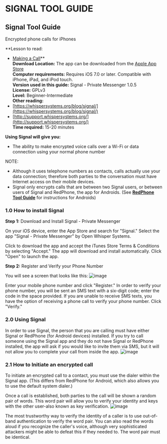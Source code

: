 [Title]: # ()
[Difficulty]: # (Beginner)
[Order]: # (0)

# SIGNAL TOOL GUIDE

## Signal Tool Guide   
Encrypted phone calls for iPhones 

**Lesson to read:   
- [Making a Call](umbrella://lesson/making-a-call)**  
**Download Location:** The app can be downloaded from the [Apple App Store](https://itunes.apple.com/us/app/signal-private-messenger/id874139669?mt=8)  
**Computer requirements:** Requires iOS 7.0 or later. Compatible with iPhone, iPad, and iPod touch.  
**Version used in this guide:** Signal - Private Messenger 1.0.5  
**License:** GPLv3  
**Level:** Beginner-Intermediate  
**Other reading:**  
- [https://whispersystems.org/blog/signal/](https://whispersystems.org/blog/signal/)  
- [http://support.whispersystems.org/](http://support.whispersystems.org/)  
**Time required:** 15-20 minutes

**Using Signal will give you:**  
- The ability to make encrypted voice calls over a Wi-Fi or data connection using your normal phone number

NOTE:   
- Although it uses telephone numbers as contacts, calls actually use your data connection; therefore both parties to the conversation must have Internet access on their mobile devices.  
- Signal only encrypts calls that are between two Signal users, or between users of Signal and RedPhone, the app for Androids. (See **[RedPhone Tool Guide](umbrella://lesson/redphone)** for instructions for Androids)

### 1.0 How to install Signal 

**Step 1:** Download and Install Signal - Private Messenger

On your iOS device, enter the App Store and search for "Signal." Select the app "Signal - Private Messenger" by Open Whisper Systems.

Click to download the app and accept the iTunes Store Terms & Conditions by selecting "Accept." The app will download and install automatically. Click "Open" to launch the app.

**Step 2:** Register and Verify your Phone Number

You will see a screen that looks like this:
![image](tool_signal1.png)

Enter your mobile phone number and click "Register." In order to verify your phone number, you will be sent an SMS text with a six-digit code; enter the code in the space provided. If you are unable to receive SMS texts, you have the option of receiving a phone call to verify your phone number. Click "Verify."

### 2.0 Using Signal

In order to use Signal, the person that you are calling must have either Signal or RedPhone (for Android devices) installed. If you try to call someone using the Signal app and they do not have Signal or RedPhone installed, the app will ask if you would like to invite them via SMS, but it will not allow you to complete your call from inside the app.
![image](tool_signal2.png)

### 2.1 How to Initiate an encrypted call

To initiate an encrypted call to a contact, you must use the dialer within the Signal app. (This differs from RedPhone for Android, which also allows you to use the default system dialer.)

Once a call is established, both parties to the call will be shown a random pair of words. This word pair will allow you to verify your identity and keys with the other user-also known as key verification.
![image](tool_signal3.png)

The most trustworthy way to verify the identity of a caller is to use out-of-band authentication to verify the word pair. You can also read the words aloud if you recognize the caller's voice, although very sophisticated attackers might be able to defeat this if they needed to. The word pair must be identical.
